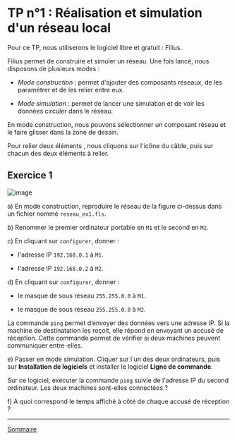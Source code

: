 # TP n°1 : Réalisation et simulation d'un réseau local

Pour ce TP, nous utiliserons le logiciel libre et gratuit : Filius.

Filius permet de construire et simuler un réseau. Une fois lancé, nous disposons de plusieurs modes :

- *Mode construction* : permet d'ajouter des composants réseaux, de les paramétrer et de les relier entre eux.

- *Mode simulation* : permet de lancer une simulation et de voir les données circuler dans le réseau.

En mode construction, nous pouvons sélectionner un composant réseau et le faire glisser dans la zone de dessin.

Pour relier deux éléments , nous cliquons sur l'icône du câble, puis sur chacun des deux éléments à relier.

## Exercice 1

![image](./../img/exo1.PNG)

a) En mode construction, reproduire le réseau de la figure ci-dessus dans un fichier nommé `reseau_ex1.fls`.

b) Renommer le premier ordinateur portable en `M1` et le second en `M2`.

c) En cliquant sur `configurer`, donner :

- l'adresse IP `192.168.0.1` à `M1`.

- l'adresse IP `192.168.0.2` à `M2`.

d) En cliquant sur `configurer`, donner :

- le masque de sous réseau `255.255.0.0` à `M1`.

- le masque de sous réseau `255.255.0.0` à `M2`.

La commande `ping` permet d’envoyer des données vers une adresse IP. Si la
machine de destinatation les reçoit, elle répond en envoyant un accusé de réception. Cette commande permet de vérifier si deux machines peuvent communiquer entre-elles.

e) Passer en mode simulation. Cliquer sur l'un des deux ordinateurs, puis sur **Installation de logiciels** et installer le logiciel **Ligne de commande**.

Sur ce logiciel, exécuter la commande `ping` suivie de l'adresse IP du second ordinateur. Les deux machines sont-elles connectées ?

f) A quoi correspond le temps affiché à côté de chaque accusé de réception ?

___________________

[Sommaire](./../README.md)